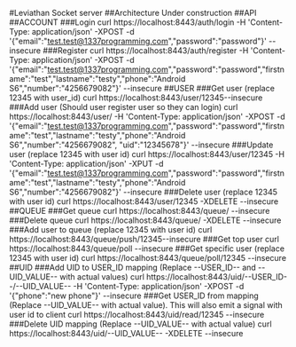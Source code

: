 #Leviathan Socket server
##Architecture
Under construction
##API
##ACCOUNT
###Login
 curl https://localhost:8443/auth/login -H 'Content-Type: application/json' -XPOST -d '{"email":"test.test@1337programming.com","password":"password"}' --insecure
###Register
 curl https://localhost:8443/auth/register -H 'Content-Type: application/json' -XPOST -d '{"email":"test.test@1337programming.com","password":"password","firstname":"test","lastname":"testy","phone":"Android S6","number":"4256679082"}' --insecure
##USER
###Get user (replace 12345 with user_id)
 curl https://localhost:8443/user/12345--insecure
###Add user (Should user register user so they can login)
 curl https://localhost:8443/user/ -H 'Content-Type: application/json' -XPOST -d '{"email":"test.test@1337programming.com","password":"password","firstname":"test","lastname":"testy","phone":"Android S6","number":"4256679082", "uid":"12345678"}' --insecure
###Update user (replace 12345 with user id)
 curl https://localhost:8443/user/12345 -H 'Content-Type: application/json' -XPUT -d '{"email":"test.test@1337programming.com","password":"password","firstname":"test","lastname":"testy","phone":"Android S6","number":"4256679082"}' --insecure
###Delete user  (replace 12345 with user id)
 curl https://localhost:8443/user/12345 -XDELETE --insecure
##QUEUE
###Get queue
 curl https://localhost:8443/queue/ --insecure
###Delete queue
 curl https://localhost:8443/queue/ -XDELETE --insecure
###Add user to queue (replace 12345 with user id)
 curl https://localhost:8443/queue/push/12345--insecure
###Get top user
 curl https://localhost:8443/queue/poll --insecure
###Get specific user (replace 12345 with user id)
curl https://localhost:8443/queue/poll/12345 --insecure
##UID
###Add UID to USER_ID mapping (Replace --USER_ID-- and --UID_VALUE-- with actual values)
 curl https://localhost:8443/uid/--USER_ID--/--UID_VALUE-- -H 'Content-Type: application/json' -XPOST -d '{"phone":"new phone"}' --insecure
###Get USER_ID from mapping (Replace --UID_VALUE-- with actual value). This will also emit a signal with user id to client
 curl https://localhost:8443/uid/read/12345 --insecure
###Delete UID mapping (Replace --UID_VALUE-- with actual value)
 curl https://localhost:8443/uid/--UID_VALUE-- -XDELETE --insecure

